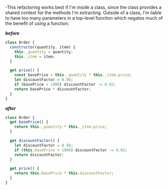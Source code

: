 -This refactoring works best if I'm inside a class, since the class provides a shared context for the methods I'm extracting. Outside of a class, I'm liable to have too many parameters in a top-level function which negates much of the benefit of using a function.

**_before_**

```javascript
class Order {
  constructor(quantity, item) {
    this._quantity = quantity;
    this._item = item;
  }

  get price() {
    const basePrice = this._quantity * this._item.price;
    let discountFactor = 0.98;
    if (basePrice > 1000) discountFactor -= 0.03;
    return basePrice * discountFactor;
  }
}
```

**_after_**

```javascript
class Order {
  get basePrice() {
    return this._quantity * this._item.price;
  }

  get discountFactor() {
    let discountFactor = 0.98;
    if (this.basePrice > 1000) discountFactor -= 0.03;
    return discountFactor;
  }

  get price() {
    return this.basePrice * this.discountFactor;
  }
}
```
